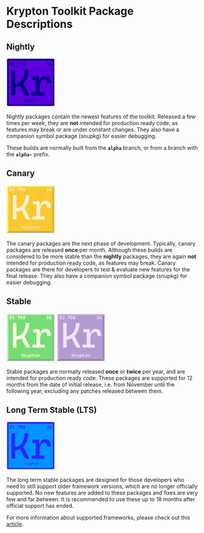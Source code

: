 # Krypton Toolkit Package Descriptions


## Nightly

<img src="https://github.com/Krypton-Suite/Documentation/blob/main/Assets/NuGet%20Package%20Icons/Krypton%20Nightly.png?raw=true" />

Nightly packages contain the newest features of the toolkit. Released a few times per week, they are **not** intended for production ready code, as features may break or are under constant changes. They also have a companion symbol package (snupkg) for easier debugging.

These builds are normally built from the **`alpha`** branch, or from a branch with the **`alpha-`** prefix.

## Canary

<img src="https://github.com/Krypton-Suite/Documentation/blob/main/Assets/NuGet%20Package%20Icons/Krypton%20Canary.png?raw=true" />

The canary packages are the next phase of development. Typically, canary packages are released **once** per month. Although these builds are considered to be more stable than the **nightly** packages, they are again **not** intended for production ready code, as features may break. Canary packages are there for developers to test & evaluate new features for the final release. They also have a companion symbol package (snupkg) for easier debugging.

## Stable

<img src="https://github.com/Krypton-Suite/Documentation/blob/main/Assets/NuGet%20Package%20Icons/Krypton%20Standard%20Toolkit%20Stable.png?raw=true" /> <img src="https://github.com/Krypton-Suite/Documentation/blob/main/Assets/NuGet%20Package%20Icons/Krypton%20Extended%20Toolkit%20Stable.png?raw=true" />

Stable packages are normally released **once** or **twice** per year, and are intended for production ready code. These packages are supported for 12 months from the date of initial release, i.e. from November until the following year, excluding any patches released between them.

## Long Term Stable (LTS)

<img src="https://github.com/Krypton-Suite/Documentation/blob/main/Assets/NuGet%20Package%20Icons/Krypton%20LTS.png?raw=true" />

The long term stable packages are designed for those developers who need to still support older framework versions, which are no longer officially supported. No new features are added to these packages and fixes are very few and far between. It is recommended to use these up to 18 months after official support has ended.

For more information about supported frameworks, please check out this [article](Package%20Support%20Information.md).